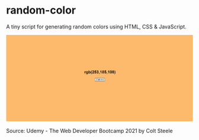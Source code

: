 # random-color

A tiny script for generating random colors using HTML, CSS & JavaScript.

![Alt text](/Random%20Color.jpg "Random Color")

Source: Udemy - The Web Developer Bootcamp 2021 by Colt Steele

